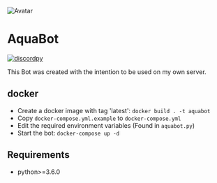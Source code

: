 ![Avatar](https://i.imgur.com/pZDyR3h.jpg)

AquaBot
=======

[![discordpy](https://img.shields.io/badge/discordpy-Core-blue)](https://github.com/Rapptz/discord.py)

This Bot was created with the intention to be used on my own server.

## docker

+ Create a docker image with tag 'latest': `docker build . -t aquabot`
+ Copy `docker-compose.yml.example` to `docker-compose.yml`
+ Edit the required environment variables (Found in `aquabot.py`)
+ Start the bot: `docker-compose up -d`

## Requirements
+ python>=3.6.0
